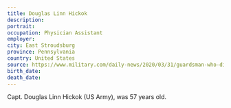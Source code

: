 ```yaml
---
title: Douglas Linn Hickok
description: 
portrait: 
occupation: Physician Assistant
employer: 
city: East Stroudsburg
province: Pennsylvania
country: United States
source: https://www.military.com/daily-news/2020/03/31/guardsman-who-died-covid-19-remembered-1st-responder-passion-serve.html
birth_date: 
death_date: 
---
```


Capt. Douglas Linn Hickok (US Army), was 57 years old.